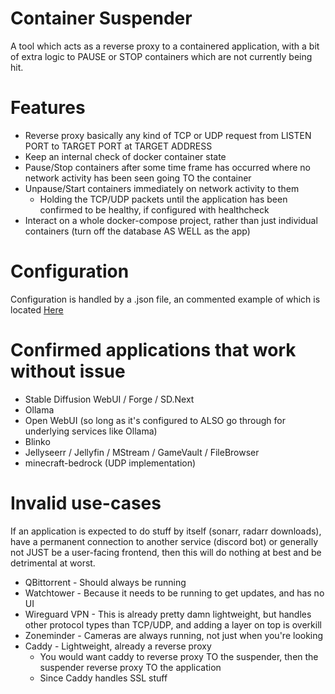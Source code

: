 # Container Suspender
A tool which acts as a reverse proxy to a containered application, with a bit of extra logic to PAUSE or STOP containers which are not currently being hit.

# Features
* Reverse proxy basically any kind of TCP or UDP request from LISTEN PORT to TARGET PORT at TARGET ADDRESS
* Keep an internal check of docker container state
* Pause/Stop containers after some time frame has occurred where no network activity has been seen going TO the container
* Unpause/Start containers immediately on network activity to them
	* Holding the TCP/UDP packets until the application has been confirmed to be healthy, if configured with healthcheck
* Interact on a whole docker-compose project, rather than just individual containers (turn off the database AS WELL as the app)

# Configuration
Configuration is handled by a .json file, an commented example of which is located [Here](Configuration/config.example.json)

# Confirmed applications that work without issue
* Stable Diffusion WebUI / Forge / SD.Next
* Ollama
* Open WebUI (so long as it's configured to ALSO go through for underlying services like Ollama)
* Blinko
* Jellyseerr / Jellyfin / MStream / GameVault / FileBrowser
* minecraft-bedrock (UDP implementation)

# Invalid use-cases
If an application is expected to do stuff by itself (sonarr, radarr downloads), have a permanent connection to another service (discord bot) or 
generally not JUST be a user-facing frontend, then this will do nothing at best and be detrimental at worst.
* QBittorrent - Should always be running
* Watchtower - Because it needs to be running to get updates, and has no UI
* Wireguard VPN - This is already pretty damn lightweight, but handles other protocol types than TCP/UDP, and adding a layer on top is overkill
* Zoneminder - Cameras are always running, not just when you're looking
* Caddy - Lightweight, already a reverse proxy
	* You would want caddy to reverse proxy TO the suspender, then the suspender reverse proxy TO the application
	* Since Caddy handles SSL stuff